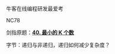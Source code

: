 牛客在线编程研发最爱考

NC78



剑指原题：[**40. 最小的 K 个数**](https://github.com/Code-Jackwen/ZJW-Summary/blob/main/notes-md/To%20offer/%E6%8E%92%E5%BA%8F/40.%20%E6%9C%80%E5%B0%8F%E7%9A%84%20K%20%E4%B8%AA%E6%95%B0.md)





字节：递归与非递归，递归如何减少复杂度？